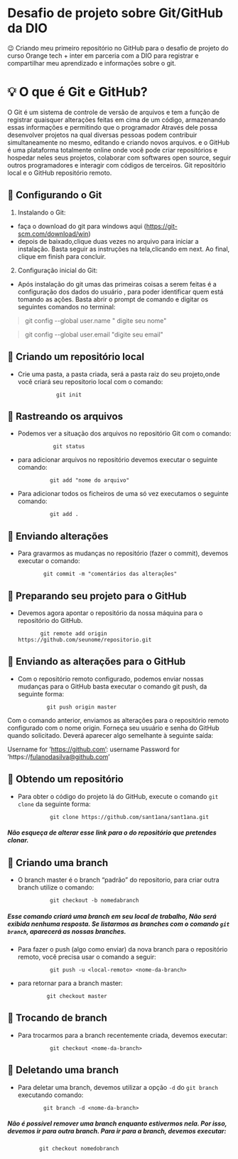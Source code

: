  # Desafio de projeto sobre Git/GitHub da DIO
 
 😉 Criando meu primeiro repositório no GitHub para o desafio de projeto do curso Orange tech + inter em parceria com a DIO para registrar e compartilhar meu aprendizado e informações sobre o git. 
 
 
 
 
 
  # 💡 O que é Git e GitHub?
  O Git é um sistema de controle de versão de arquivos e tem a função de registrar quaisquer alterações feitas em cima de um código, armazenando essas informações e permitindo que  o programador Através dele possa desenvolver projetos na qual diversas pessoas podem contribuir simultaneamente no mesmo, editando e criando novos arquivos. e o GitHub é uma plataforma totalmente online onde você pode criar repositórios e hospedar neles seus projetos, colaborar com softwares open source, seguir outros programadores e interagir com códigos de terceiros. Git repositório local e o GitHub repositório remoto.



## 📌 Configurando o Git
1. Instalando o Git:
- faça o download do git para windows aqui (https://git-scm.com/download/win)<br>
- depois de baixado,clique duas vezes no arquivo para iniciar a instalação. Basta seguir as instruções na tela,clicando em next. Ao final, clique em finish para concluir.


2. Configuração inicial do Git:
- Após instalação do git umas das primeiras coisas a serem feitas é a configuração dos  dados do usuário , para poder identificar quem está tomando as ações. Basta abrir o prompt de comando e digitar os seguintes comandos no terminal:

 > git config --global user.name  " digite seu nome"

 > git config --global user.email "digite seu email"
 
 
 

## 📌 Criando um repositório local


- Crie uma pasta, a pasta criada, será a pasta raiz do seu projeto,onde você criará seu repositorio  local com o comando:

                  git init
                  
                  
                              
                              
## 📌 Rastreando os arquivos
- Podemos ver a situação dos arquivos no repositório Git com o comando:

                 git status
                                                              
                                                              
- para adicionar arquivos no repositório devemos executar o seguinte comando:
                                                          
                git add "nome do arquivo"
                                                         
                                                         
- Para  adicionar todos os ficheiros de uma só vez executamos o seguinte comando:

                git add .
                                                               
                                                               
## 📌 Enviando alterações

- Para gravarmos as mudanças no repositório (fazer o commit), devemos executar o comando:

              git commit -m "comentários das alterações"
              
              
                                           
                                          

## 📌 Preparando seu projeto para o GitHub

- Devemos agora apontar o repositório da nossa máquina para o repositório do GitHub.
                                                 
             git remote add origin https://github.com/seunome/repositorio.git
             
                              
                              

## 📌 Enviando as alterações para o GitHub

- Com o repositório remoto configurado, podemos enviar nossas mudanças para o GitHub basta executar o comando git push, da seguinte forma:

               git push origin master


Com o comando anterior, enviamos as alterações para o repositório remoto configurado com o nome origin.
Forneça seu usuário e senha do GitHub quando solicitado. Deverá aparecer algo semelhante à seguinte saída:

Username for ’https://github.com’: username
Password for ’https://fulanodasilva@github.com’ 




## 📌 Obtendo um repositório

- Para obter o código do projeto lá do GitHub, execute o comando <code>git clone</code> da seguinte forma:

                git clone https://github.com/sant1ana/sant1ana.git
                                                   
                                                   

##### Não esqueça de alterar esse link para o do repositório que pretendes clonar.


  
## 📌 Criando uma branch

- O branch master é o branch “padrão” do repositorio, para criar outra branch utilize o comando:
 
                git checkout -b nomedabranch
                                                             
                                                             
                     
##### Esse comando criará uma branch em seu local de trabalho, Não será exibida nenhuma resposta. Se listarmos as branches com o comando <code>git branch</code>, aparecerá as nossas branches.

- Para fazer o push (algo como enviar) da nova branch para o repositório remoto, você precisa usar o comando a seguir:

                git push -u <local-remoto> <nome-da-branch> 

- para retornar para a branch master:

               git checkout master
               
               


## 📌 Trocando de branch

- Para trocarmos para a branch recentemente criada, devemos executar:

                git checkout <nome-da-branch>
                                                             
                                                             
                
                                                             

## 📌 Deletando uma branch

- Para deletar uma branch, devemos utilizar a opção <code>-d</code> do <code>git branch</code> executando comando:
                                                                       
              git branch -d <nome-da-branch>
                                                                

##### Não é possível remover uma branch enquanto estivermos nela. Por isso, devemos ir para outra branch. Para ir para a branch, devemos executar:

              git checkout nomedobranch
